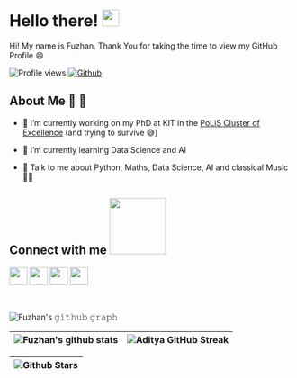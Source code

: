 <h1> Hello there! <img src = "https://raw.githubusercontent.com/MartinHeinz/MartinHeinz/master/wave.gif" width = 30px> </h1>
<p align='center'>
</p>

<div size='20px'> Hi! My name is Fuzhan. Thank You for taking the time to view my GitHub Profile 😄
</div>

![Profile views](https://komarev.com/ghpvc/?username=fuzhanrahmanian&color=blue)
[![Github](https://img.shields.io/github/followers/fuzhanrahmanian?label=Follow&style=social)](https://github.com/fuzhanrahmanian)

<h2> About Me 🎵 🎵</h2>

- 🔭 I’m currently working on my PhD at KIT in the [PoLiS Cluster of Excellence](https://www.postlithiumstorage.org/en/) (and trying to survive :sweat_smile:)

- 🌱 I’m currently learning Data Science and AI

- 💬 Talk to me about Python, Maths, Data Science, AI and classical Music :musical_keyboard::musical_keyboard:

<h2> Connect with me <img src='https://raw.githubusercontent.com/ShahriarShafin/ShahriarShafin/main/Assets/handshake.gif' width="100px"> </h2>
<a href = 'https://www.linkedin.com/in/fuzhan-rahmanian-79188b172/'> <img width = '32px' align= 'center' src="https://raw.githubusercontent.com/rahulbanerjee26/githubAboutMeGenerator/main/icons/linked-in-alt.svg"/></a>
<a href = 'https://www.twitter.com/FuzhanR'> <img width = '32px' align= 'center' src="https://raw.githubusercontent.com/rahulbanerjee26/githubAboutMeGenerator/main/icons/twitter.svg"/></a>
<a href = 'https://github.com/fuzhanrahmanian/fuzhanrahmanian'> <img width = '32px' align= 'center' src="https://raw.githubusercontent.com/rahulbanerjee26/githubAboutMeGenerator/main/icons/github.svg"/></a>
<a href = 'https://scholar.google.com/citations?hl=en&user=TqswtToAAAAJ'> <img width = '32px' align= 'center' src="https://upload.wikimedia.org/wikipedia/commons/c/c7/Google_Scholar_logo.svg"/></a>

<br>
<br>
<br>

![Fuzhan's 𝚐𝚒𝚝𝚑𝚞𝚋 𝚐𝚛𝚊𝚙𝚑](https://activity-graph.herokuapp.com/graph?username=fuzhanrahmanian&theme=react-dark&hide_border=true&area=true)

|![Fuzhan's github stats](https://github-readme-stats.vercel.app/api?username=fuzhanrahmanian&show_icons=true&hide_border=true&bg_color=0d1117&text_color=5bcdec&title_color=5bcdec&icon_color=ffffff)|![Aditya GitHub Streak](https://github-readme-streak-stats.herokuapp.com/?user=fuzhanrahmanian&background=0d1117&currStreakNum=ffffff&sideNums=ffffff&ring=5bcdec&currStreakLabel=5bcdec&fire=5bcdec&sideLabels=5bcdec&hide_border=true)|
| ----- | --- |

|![Github Stars](https://github-readme-stats.vercel.app/api?username=fuzhanrahmanian&show_icons=true&locale=en&count_private=true&hide_rank=true&custom_title=My%20GitHub%20Stats&disable_animations=true&bg_color=0d1117&text_color=5bcdec&title_color=5bcdec&icon_color=ffffff&hide_border=true)|
|---|
